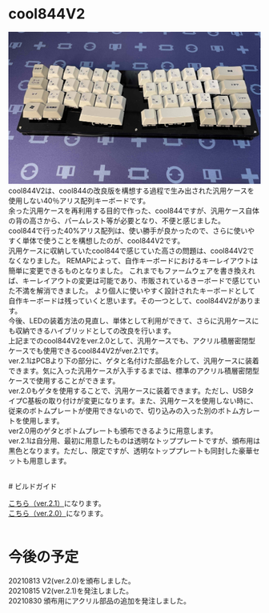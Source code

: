 # cool844V2

![](img/img00011.jpg)<br>
cool844V2は、cool844の改良版を構想する過程で生み出された汎用ケースを使用しない40％アリス配列キーボードです。<br>
余った汎用ケースを再利用する目的で作った、cool844ですが、汎用ケース自体の背の高さから、パームレスト等が必要となり、不便と感じました。<br>
cool844で行った40%アリス配列は、使い勝手が良かったので、さらに使いやすく単体で使うことを構想したのが、cool844V2です。<br>
汎用ケースに収納していたcool844で感じていた高さの問題は、cool844V2でなくなりました。
REMAPによって、自作キーボードにおけるキーレイアウトは簡単に変更できるものとなりました。
これまでもファームウェアを書き換えれば、キーレイアウトの変更は可能であり、市販されているきーボードで感じていた不満を解消できました。
より個人に使いやすく設計されたキーボードとして自作キーボードは残っていくと思います。その一つとして、cool844V2があります。
<br>
今後、LEDの装着方法の見直し、単体として利用ができて、さらに汎用ケースにも収納できるハイブリッドとしての改良を行います。<br>
上記までのcool844V2をver.2.0として、汎用ケースでも、アクリル積層密閉型ケースでも使用できるcool844V2がver.2.1です。<br>
ver.2.1はPCBより下の部分に、ゲタと名付けた部品を介して、汎用ケースに装着できます。気に入った汎用ケースが入手するまでは、標準のアクリル積層密閉型ケースで使用することができます。<br>
ver.2.0もゲタを使用することで、汎用ケースに装着できます。ただし、USBタイプC基板の取り付けが変更になります。また、汎用ケースを使用しない時に、従来のボトムプレートが使用できないので、切り込みの入った別のボトム方レートを使用します。<br>
ver2.0用のゲタとボトムプレートも頒布できるように用意します。<br>
ver.2.1は自分用、最初に用意したものは透明なトッププレートですが、頒布用は黒色となります。ただし、限定ですが、透明なトッププレートも同封した豪華セットも用意します。

<br>
# ビルドガイド

[こちら（ver.2.1）](https://github.com/telzo2000/cool844V2/blob/main/buildguide_for_cool844V21.md)になります。
<br>
[こちら（ver.2.0）](https://github.com/telzo2000/cool844V2/blob/main/buildguide_for_cool844V2.md)になります。<br>
<br>

# 今後の予定
20210813 V2(ver.2.0)を頒布しました。<br>
20210815 V2(ver.2.1)を発注しました。<br>
20210830 頒布用にアクリル部品の追加を発注しました。<br>


